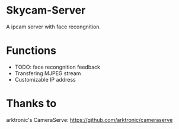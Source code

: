 # Skycam-Server
A ipcam server with face recongnition.

# Functions
- TODO: face recongnition feedback
- Transfering MJPEG stream
- Customizable IP address

# Thanks to
arktronic's CameraServe: https://github.com/arktronic/cameraserve
